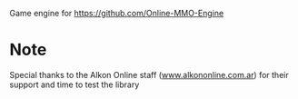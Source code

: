 Game engine for https://github.com/Online-MMO-Engine

# Note

Special thanks to the Alkon Online staff (www.alkononline.com.ar) for their support and time to test the library
